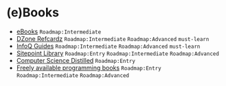 # (e)Books

- [eBooks](https://content.pivotal.io/ebooks) `Roadmap:Intermediate`
- [DZone Refcardz](https://dzone.com/refcardz) `Roadmap:Intermediate` `Roadmap:Advanced` `must-learn`
- [InfoQ Guides](https://www.infoq.com/minibooks) `Roadmap:Intermediate` `Roadmap:Advanced` `must-learn`
- [Sitepoint Library](https://www.sitepoint.com/premium/library/) `Roadmap:Entry` `Roadmap:Intermediate` `Roadmap:Advanced`
- [Computer Science Distilled](https://sourcemaking.com/computer-science-distilled) `Roadmap:Entry`
- [Freely available programming books](https://github.com/EbookFoundation/free-programming-books) `Roadmap:Entry` `Roadmap:Intermediate` `Roadmap:Advanced`
